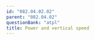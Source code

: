 ```yaml
---
id: "082.04.02.02"
parent: "082.04.02"
questionBank: "atpl"
title: Power and vertical speed
---
```

